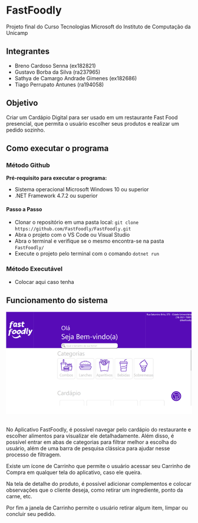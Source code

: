 # FastFoodly
Projeto final do Curso Tecnologias Microsoft do Instituto de Computação da Unicamp

## Integrantes
- Breno Cardoso Senna (ex182821)
- Gustavo Borba da Silva (ra237965)
- Sathya de Camargo Andrade Gimenes (ex182686)
- Tiago Perrupato Antunes (ra194058)

## Objetivo
Criar um Cardápio Digital para ser usado em um restaurante Fast Food presencial, que permita o usuário escolher seus produtos e realizar um pedido sozinho.

## Como executar o programa
### Método Github
**Pré-requisito para executar o programa:** 
- Sistema operacional Microsoft Windows 10 ou superior
- .NET Framework 4.7.2 ou superior
#### Passo a Passo
- Clonar o repositório em uma pasta local: ```git clone https://github.com/FastFoodly/FastFoodly.git```
- Abra o projeto com o VS Code ou Visual Studio
- Abra o terminal e verifique se o mesmo encontra-se na pasta ```FastFoodly/```
- Execute o projeto pelo terminal com o comando ```dotnet run```
### Método Executável
- Colocar aqui caso tenha
## Funcionamento do sistema

![Tela Inicial](TelaInicial.png)

<br>
No Aplicativo FastFoodly, é possível navegar pelo cardápio do restaurante e escolher alimentos para visualizar ele detalhadamente. Além disso, é possível entrar em abas de categorias para filtrar melhor a escolha do usuário, além de uma barra de pesquisa clássica para ajudar nesse processo de filtragem.

Existe um ícone de Carrinho que permite o usuário acessar seu Carrinho de Compra em qualquer tela do aplicativo, caso ele queira.

Na tela de detalhe do produto, é possível adicionar complementos e colocar observações que o cliente deseja, como retirar um ingrediente, ponto da carne, etc.

Por fim a janela de Carrinho permite o usuário retirar algum item, limpar ou concluir seu pedido.